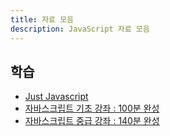 ```yaml
---
title: 자료 모음
description: JavaScript 자료 모음
---
```


## 학습

- [Just Javascript](https://justjavascript.com/)
- [자바스크립트 기초 강좌 : 100분 완성](https://youtu.be/KF6t61yuPCY?si=t365J3H4gxpH5M2b)
- [자바스크립트 중급 강좌 : 140분 완성](https://youtu.be/4_WLS9Lj6n4?si=FxtoR9iKc6U_J7Mu)